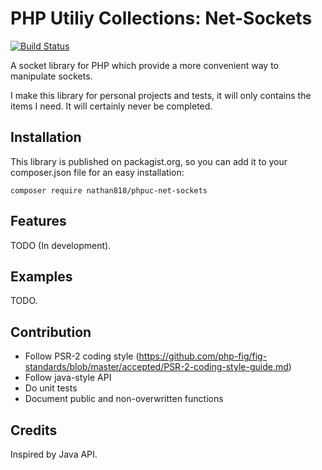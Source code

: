 # PHP Utiliy Collections: Net-Sockets

[![Build Status](https://travis-ci.org/nathan818fr/phpuc-net-sockets.svg?branch=master)](https://travis-ci.org/nathan818fr/phpuc-net-sockets)

A socket library for PHP which provide a more convenient way to manipulate sockets.

I make this library for personal projects and tests, it will only contains the
items I need. It will certainly never be completed.

## Installation

This library is published on packagist.org, so you can add it to your composer.json file for an easy installation:
```
composer require nathan818/phpuc-net-sockets
```

## Features

TODO (In development).

## Examples

TODO.

## Contribution

- Follow PSR-2 coding style (https://github.com/php-fig/fig-standards/blob/master/accepted/PSR-2-coding-style-guide.md)
- Follow java-style API
- Do unit tests
- Document public and non-overwritten functions

## Credits

Inspired by Java API.